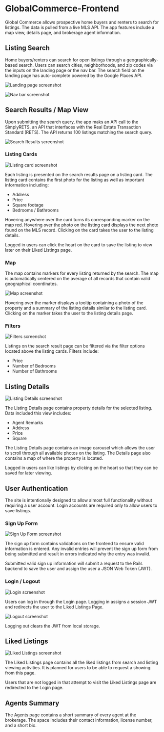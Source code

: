 # GlobalCommerce-Frontend

Global Commerce allows prospective home buyers and renters to search for listings. The data is pulled from a live MLS API. The app features include a map view, details page, and brokerage agent information.

## Listing Search

Home buyers/renters can search for open listings through a geographically-based search. Users can search cities, neighborhoods, and zip codes via the inputs on the landing page or the nav bar. The search field on the landing page has auto-complete powered by the Google Places API.

![Landing page screenshot](https://github.com/landingpage 'Landing Page')

![Nav bar screenshot](https://github.com/landingpage 'Nav Bar')

## Search Results / Map View

Upon submitting the search query, the app maks an API call to the SimplyRETS, an API that interfaces with the Real Estate Transaction Standard (RETS). The API returns 100 listings matching the search query.

![Search Results screenshot](https://github.com/landingpage 'Search Results')

### Listing Cards

![Listing card screenshot](https://github.com/landingpage 'Landing Card')

Each listing is presented on the search results page on a listing card. The listing card contains the first photo for the listing as well as important information including:

* Address
* Price
* Square footage
* Bedrooms / Bathrooms

Hovering anywhere over the card turns its corresponding marker on the map red. Hovering over the photo on the listing card displays the next photo found on the MLS record. Clicking on the card takes the user to the listing details.

Logged in users can click the heart on the card to save the listing to view later on their Liked Listings page.

### Map

The map contains markers for every listing returned by the search. The map is automatically centered on the average of all records that contain valid geographical coordinates.

![Map screenshot](https://github.com/landingpage 'Map')

Hovering over the marker displays a tooltip containing a photo of the property and a summary of the listing details similar to the listing card. Clicking on the marker takes the user to the listing details page.

### Filters

![Filters screenshot](https://github.com/landingpage 'Filters')

Listings on the search result page can be filtered via the filter options located above the listing cards. Filters include:

* Price
* Number of Bedrooms
* Number of Bathrooms

## Listing Details

![Listing Details screenshot](https://github.com/landingpage 'Listing Details')

The Listing Details page contains property details for the selected listing. Data included this view includes:

* Agent Remarks
* Address
* Price
* Square

The Listing Details page contains an image carousel which allows the user to scroll through all available photos on the listing. The Details page also contains a map of where the property is located.

Logged in users can like listings by clicking on the heart so that they can be saved for later viewing.

## User Authentication

The site is intentionally designed to allow almost full functionality without requiring a user account. Login accounts are required only to allow users to save listings.

### Sign Up Form

![Sign Up Form screenshot](https://github.com/landingpage 'Sign Up Form')

The sign up form contains validations on the frontend to ensure valid information is entered. Any invalid entries will prevent the sign up form from being submitted and result in errors indicated why the entry was invalid.

Submitted valid sign up information will submit a request to the Rails backend to save the user and assign the user a JSON Web Token (JWT).

### Login / Logout

![Login screenshot](https://github.com/landingpage 'Login')

Users can log in through the Login page. Logging in assigns a session JWT and redirects the user to the Liked Listings Page.

![Logout screenshot](https://github.com/landingpage 'Logout')

Logging out clears the JWT from local storage.

## Liked Listings

![Liked Listings screenshot](https://github.com/landingpage 'Liked Listings')

The Liked Listings page contains all the liked listings from search and listing viewing activities. It is planned for users to be able to request a showing from this page.

Users that are not logged in that attempt to visit the Liked Listings page are redirected to the Login page.

## Agents Summary

The Agents page contains a short summary of every agent at the brokerage. The space includes their contact information, license number, and a short bio.
